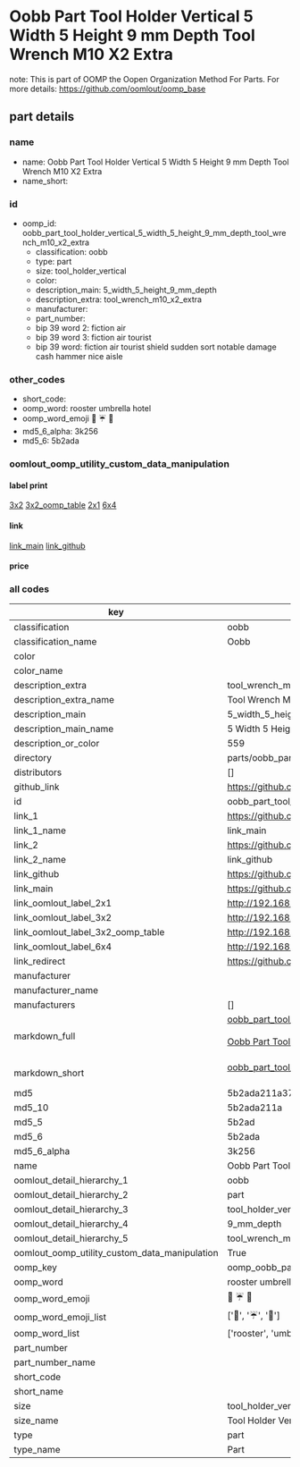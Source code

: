 # Oobb Part Tool Holder Vertical 5 Width 5 Height 9 mm Depth Tool Wrench M10 X2 Extra  

note: This is part of OOMP the Oopen Organization Method For Parts. For more details: https://github.com/oomlout/oomp_base

##  part details
  







### name
* name: Oobb Part Tool Holder Vertical 5 Width 5 Height 9 mm Depth Tool Wrench M10 X2 Extra
* name_short: 
### id
* oomp_id: oobb_part_tool_holder_vertical_5_width_5_height_9_mm_depth_tool_wrench_m10_x2_extra
  * classification: oobb
  * type: part
  * size: tool_holder_vertical
  * color: 
  * description_main: 5_width_5_height_9_mm_depth
  * description_extra: tool_wrench_m10_x2_extra
  * manufacturer: 
  * part_number: 
  * bip 39 word 2: fiction air
  * bip 39 word 3: fiction air tourist
  * bip 39 word: fiction air tourist shield sudden sort notable damage cash hammer nice aisle

### other_codes
* short_code: 
* oomp_word: rooster umbrella hotel
* oomp_word_emoji :rooster: :umbrella: :hotel:
* md5_6_alpha: 3k256
* md5_6: 5b2ada






### oomlout_oomp_utility_custom_data_manipulation
#### label print
[3x2](http://192.168.1.245:1112/?label=oomp%203k256)
[3x2_oomp_table](http://192.168.1.108:1112/?label=oomp%203k256)
[2x1](http://192.168.1.242:1112/?label=oomp%203k256)
[6x4](http://192.168.1.55:1112/?label=oomp%203k256)    

#### link

[link_main](https://github.com/oomlout/oomlout_oomp_version_1_messy/tree/main/parts/oobb_part_tool_holder_vertical_5_width_5_height_9_mm_depth_tool_wrench_m10_x2_extra) [link_github](https://github.com/oomlout/oomlout_oomp_version_1_messy/tree/main/parts/oobb_part_tool_holder_vertical_5_width_5_height_9_mm_depth_tool_wrench_m10_x2_extra)                             

#### price







### all codes 
| key | value |  
| --- | --- |  
| classification | oobb |  
| classification_name | Oobb |  
| color |  |  
| color_name |  |  
| description_extra | tool_wrench_m10_x2_extra |  
| description_extra_name | Tool Wrench M10 X2 Extra |  
| description_main | 5_width_5_height_9_mm_depth |  
| description_main_name | 5 Width 5 Height 9 mm Depth |  
| description_or_color | 559 |  
| directory | parts/oobb_part_tool_holder_vertical_5_width_5_height_9_mm_depth_tool_wrench_m10_x2_extra |  
| distributors | [] |  
| github_link | https://github.com/oomlout/oomlout_oomp_part_src/tree/main/parts/oobb_part_tool_holder_vertical_5_width_5_height_9_mm_depth_tool_wrench_m10_x2_extra |  
| id | oobb_part_tool_holder_vertical_5_width_5_height_9_mm_depth_tool_wrench_m10_x2_extra |  
| link_1 | https://github.com/oomlout/oomlout_oomp_version_1_messy/tree/main/parts/oobb_part_tool_holder_vertical_5_width_5_height_9_mm_depth_tool_wrench_m10_x2_extra |  
| link_1_name | link_main |  
| link_2 | https://github.com/oomlout/oomlout_oomp_version_1_messy/tree/main/parts/oobb_part_tool_holder_vertical_5_width_5_height_9_mm_depth_tool_wrench_m10_x2_extra |  
| link_2_name | link_github |  
| link_github | https://github.com/oomlout/oomlout_oomp_version_1_messy/tree/main/parts/oobb_part_tool_holder_vertical_5_width_5_height_9_mm_depth_tool_wrench_m10_x2_extra |  
| link_main | https://github.com/oomlout/oomlout_oomp_version_1_messy/tree/main/parts/oobb_part_tool_holder_vertical_5_width_5_height_9_mm_depth_tool_wrench_m10_x2_extra |  
| link_oomlout_label_2x1 | http://192.168.1.242:1112/?label=oomp%203k256 |  
| link_oomlout_label_3x2 | http://192.168.1.245:1112/?label=oomp%203k256 |  
| link_oomlout_label_3x2_oomp_table | http://192.168.1.108:1112/?label=oomp%203k256 |  
| link_oomlout_label_6x4 | http://192.168.1.55:1112/?label=oomp%203k256 |  
| link_redirect | https://github.com/oomlout/oomlout_oomp_version_1_messy/tree/main/parts/oobb_part_tool_holder_vertical_5_width_5_height_9_mm_depth_tool_wrench_m10_x2_extra |  
| manufacturer |  |  
| manufacturer_name |  |  
| manufacturers | [] |  
| markdown_full | [oobb_part_tool_holder_vertical_5_width_5_height_9_mm_depth_tool_wrench_m10_x2_extra](none)<br>[](none)<br>[Oobb Part Tool Holder Vertical 5 Width 5 Height 9 Mm Depth Tool Wrench M10 X2 Extra](none)<br><br> |  
| markdown_short | [oobb_part_tool_holder_vertical_5_width_5_height_9_mm_depth_tool_wrench_m10_x2_extra](none)<br><br> |  
| md5 | 5b2ada211a3712d33e6c4c5bcbc15aae |  
| md5_10 | 5b2ada211a |  
| md5_5 | 5b2ad |  
| md5_6 | 5b2ada |  
| md5_6_alpha | 3k256 |  
| name | Oobb Part Tool Holder Vertical 5 Width 5 Height 9 mm Depth Tool Wrench M10 X2 Extra |  
| oomlout_detail_hierarchy_1 | oobb |  
| oomlout_detail_hierarchy_2 | part |  
| oomlout_detail_hierarchy_3 | tool_holder_vertical |  
| oomlout_detail_hierarchy_4 | 9_mm_depth |  
| oomlout_detail_hierarchy_5 | tool_wrench_m10_x2_extra |  
| oomlout_oomp_utility_custom_data_manipulation | True |  
| oomp_key | oomp_oobb_part_tool_holder_vertical_5_width_5_height_9_mm_depth_tool_wrench_m10_x2_extra |  
| oomp_word | rooster umbrella hotel |  
| oomp_word_emoji | :rooster: :umbrella: :hotel: |  
| oomp_word_emoji_list | [':rooster:', ':umbrella:', ':hotel:'] |  
| oomp_word_list | ['rooster', 'umbrella', 'hotel'] |  
| part_number |  |  
| part_number_name |  |  
| short_code |  |  
| short_name |  |  
| size | tool_holder_vertical |  
| size_name | Tool Holder Vertical |  
| type | part |  
| type_name | Part |  
